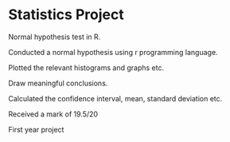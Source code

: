# Statistics Project
Normal hypothesis test in R.

Conducted a normal hypothesis using r programming language. 

Plotted the relevant histograms and graphs etc. 

Draw meaningful conclusions. 

Calculated the confidence interval, mean, standard deviation etc.

Received a mark of 19.5/20

First year project
